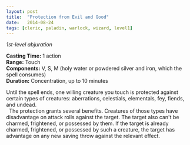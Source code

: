 ```yaml
---
layout: post
title:  "Protection from Evil and Good"
date:   2014-08-24
tags: [cleric, paladin, warlock, wizard, level1]
---
```


_1st-level abjuration_

**Casting Time:** 1 action  
**Range:** Touch  
**Components:** V, S, M (holy water or powdered silver and iron, which the spell consumes)  
**Duration:** Concentration, up to 10 minutes

Until the spell ends, one willing creature you touch is protected against certain types of creatures: aberrations, celestials, elementals, fey, fiends, and undead.  
&nbsp;&nbsp;The protection grants several benefits. Creatures of those types have disadvantage on attack rolls against the target. The target also can't be charmed, frightened, or possessed by them. If the target is already charmed, frightened, or possessed by such a creature, the target has advantage on any new saving throw against the relevant effect.
